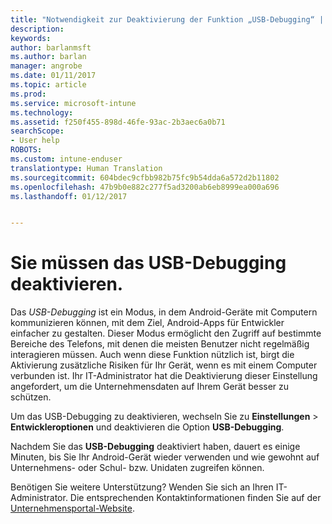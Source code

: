 ```yaml
---
title: "Notwendigkeit zur Deaktivierung der Funktion „USB-Debugging“ | Microsoft-Dokumentation"
description: 
keywords: 
author: barlanmsft
ms.author: barlan
manager: angrobe
ms.date: 01/11/2017
ms.topic: article
ms.prod: 
ms.service: microsoft-intune
ms.technology: 
ms.assetid: f250f455-898d-46fe-93ac-2b3aec6a0b71
searchScope:
- User help
ROBOTS: 
ms.custom: intune-enduser
translationtype: Human Translation
ms.sourcegitcommit: 604bdec9cfbb982b75fc9b54dda6a572d2b11802
ms.openlocfilehash: 47b9b0e882c277f5ad3200ab6eb8999ea000a696
ms.lasthandoff: 01/12/2017


---
```


# <a name="you-need-to-turn-off-usb-debugging"></a>Sie müssen das USB-Debugging deaktivieren.

Das _USB-Debugging_ ist ein Modus, in dem Android-Geräte mit Computern kommunizieren können, mit dem Ziel, Android-Apps für Entwickler einfacher zu gestalten. Dieser Modus ermöglicht den Zugriff auf bestimmte Bereiche des Telefons, mit denen die meisten Benutzer nicht regelmäßig interagieren müssen. Auch wenn diese Funktion nützlich ist, birgt die Aktivierung zusätzliche Risiken für Ihr Gerät, wenn es mit einem Computer verbunden ist. Ihr IT-Administrator hat die Deaktivierung dieser Einstellung angefordert, um die Unternehmensdaten auf Ihrem Gerät besser zu schützen.

Um das USB-Debugging zu deaktivieren, wechseln Sie zu **Einstellungen** > **Entwickleroptionen** und deaktivieren die Option **USB-Debugging**.

Nachdem Sie das **USB-Debugging** deaktiviert haben, dauert es einige Minuten, bis Sie Ihr Android-Gerät wieder verwenden und wie gewohnt auf Unternehmens- oder Schul- bzw. Unidaten zugreifen können.

Benötigen Sie weitere Unterstützung? Wenden Sie sich an Ihren IT-Administrator. Die entsprechenden Kontaktinformationen finden Sie auf der [Unternehmensportal-Website](http://portal.manage.microsoft.com).

